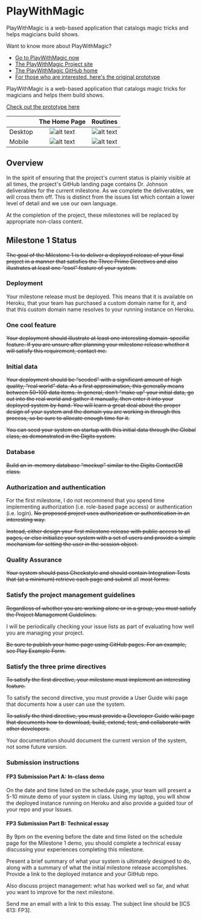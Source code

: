 PlayWithMagic
=============

PlayWithMagic is a web-based application that catalogs magic tricks and helps magicians build shows.

Want to know more about PlayWithMagic?
  * [Go to PlayWithMagic now](http://playwithmagic.org)
  * [The PlayWithMagic Project site](http://playwithmagic.github.io/PlayWithMagic/)
  * [The PlayWithMagic GitHub home](https://github.com/PlayWithMagic/PlayWithMagic/)
  * [For those who are interested, here's the original prototype](http://mark.nelson.engineer/PlayWithMagic/mockup/)

PlayWithMagic is a web-based application that catalogs magic tricks for magicians and helps them build shows.

[Check out the prototype here](http://mark.nelson.engineer/PlayWithMagic/mockup/)


|               | The Home Page | Routines  |
| ------------- |:-------------:| :--------:|
| Desktop       | ![alt text](https://github.com/PlayWithMagic/PlayWithMagic/raw/master/doc/images/Desktop_home.png "Logo Title Text 1") | ![alt text](https://github.com/PlayWithMagic/PlayWithMagic/raw/master/doc/images/Desktop_routines.png "") |
| Mobile        | ![alt text](https://github.com/PlayWithMagic/PlayWithMagic/raw/master/doc/images/Mobile_home.PNG "Logo Title Text 1")      |   ![alt text](https://github.com/PlayWithMagic/PlayWithMagic/raw/master/doc/images/Mobile_routines.PNG "") |


Overview
--------
In the spirit of ensuring that the project's current status is plainly visible at all times, the project's GitHub 
landing page contains Dr. Johnson deliverables for the current milestone.  As we complete the deliverables, we will 
cross them off.  This is distinct from the issues list which contain a lower level of detail and we use our own 
language.

At the completion of the project, these milestones will be replaced by appropriate non-class content.
            
Milestone 1 Status
------------------
~~The goal of the Milestone 1 is to deliver a deployed release of your final project in a manner that satisfies the Three 
Prime Directives and also illustrates at least one “cool” feature of your system.~~

### Deployment
Your milestone release must be deployed. This means that it is available on Heroku, that your team has purchased a 
custom domain name for it, and that this custom domain name resolves to your running instance on Heroku.

### One cool feature
~~Your deployment should illustrate at least one interesting domain-specific feature. If you are unsure after planning 
your milestone release whether it will satisfy this requirement, contact me.~~

### Initial data
~~Your deployment should be “seeded” with a significant amount of high quality, “real world” data. As a first 
approximation, this generally means between 50-100 data items. In general, don’t “make up” your initial data, go out 
into the real world and gather it manually, then enter it into your deployed system by hand. You will learn a great 
deal about the proper design of your system and the domain you are working in through this process, so be sure to 
allocate enough time for it.~~

~~You can seed your system on startup with this initial data through the Global class, as demonstrated in the Digits 
system.~~

### Database
~~Build an in-memory database “mockup” similar to the Digits ContactDB class.~~

### Authorization and authentication
For the first milestone, I do not recommend that you spend time implementing authorization (i.e. role-based page access)
 or authentication (i.e. login). ~~No proposed project uses authorization or authentication in an interesting way.~~

~~Instead, either design your first milestone release with public access to all pages, or else initialize your system 
with a set of users and provide a simple mechanism for setting the user in the session object.~~

### Quality Assurance
~~Your system should pass Checkstyle and should contain Integration Tests that (at a minimum) retrieve each page and 
submit~~ all ~~most forms.~~

### Satisfy the project management guidelines
~~Regardless of whether you are working alone or in a group, you must satisfy the Project Management Guidelines.~~

I will be periodically checking your issue lists as part of evaluating how well you are managing your project.

~~Be sure to publish your home page using GitHub pages. For an example, see Play Example Form.~~

### Satisfy the three prime directives
~~To satisfy the first directive, your milestone must implement an interesting feature.~~

To satisfy the second directive, you must provide a User Guide wiki page that documents how a user can use the system.

~~To satisfy the third directive, you must provide a Developer Guide wiki page that documents how to download, build, 
extend, test, and collaborate with other developers.~~

Your documentation should document the current version of the system, not some future version.

### Submission instructions

#### FP3 Submission Part A: In-class demo
On the date and time listed on the schedule page, your team will present a 5-10 minute demo of your system in class. 
Using my laptop, you will show the deployed instance running on Heroku and also provide a guided tour of your repo and 
your Issues.

#### FP3 Submission Part B: Technical essay
By 9pm on the evening before the date and time listed on the schedule page for the Milestone 1 demo, you should 
complete a technical essay discussing your experiences completing this milestone.

Present a brief summary of what your system is ultimately designed to do, along with a summary of what the initial 
milestone release accomplishes. Provide a link to the deployed instance and your GitHub repo.

Also discuss project management: what has worked well so far, and what you want to improve for the next milestone.

Send me an email with a link to this essay. The subject line should be [ICS 613: FP3].
